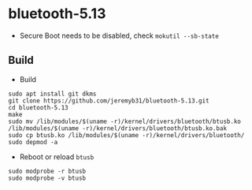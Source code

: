 # bluetooth-5.13

- Secure Boot needs to be disabled, check ``mokutil --sb-state``

## Build

- Build

```
sudo apt install git dkms
git clone https://github.com/jeremyb31/bluetooth-5.13.git
cd bluetooth-5.13
make
sudo mv /lib/modules/$(uname -r)/kernel/drivers/bluetooth/btusb.ko /lib/modules/$(uname -r)/kernel/drivers/bluetooth/btusb.ko.bak
sudo cp btusb.ko /lib/modules/$(uname -r)/kernel/drivers/bluetooth/
sudo depmod -a
```

- Reboot or reload ``btusb``

```
sudo modprobe -r btusb
sudo modprobe -v btusb
```

